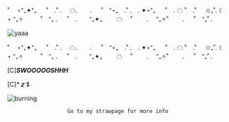 


˚　 ⋆⁺₊✦⁺₊ 　 ˚　.˚  .　 ☁.　　. 　 ˚　⁺⋆₊　.˚  .　. ✦⋆⁺₊  　 ˚　. ☁ ˚　.˚　 ✩₊˚.   ☾      ⋆      ⁺₊✧  　　˚　⁺₊ . 　 ˚　.　　⁺₊✦₊　　 ☁  　˚　　 . 　⁺₊✧˚　　 . 　 ˚　⁺₊˚  .



![yaaa](https://github.com/user-attachments/assets/dd6538e3-e699-47d0-9c39-b2e71f3a7120)






˚　 ⋆⁺₊✦⁺₊ 　 ˚　.˚  .　 ☁.　　. 　 ˚　⁺⋆₊　.˚  .　. ✦⋆⁺₊  　 ˚　. ☁ ˚　.˚　 ✩₊˚.   ☾      ⋆      ⁺₊✧  　　˚　⁺₊ . 　 ˚　.　　⁺₊✦₊　　 ☁  　˚　　 . 　⁺₊✧˚　　 . 　 ˚　⁺₊˚  .














[C]***SWOOOOOSHHH***

 
 
 [C]***ᶻ 𝗓 𐰁***



![burning](https://github.com/user-attachments/assets/7cf52c0d-82a1-458e-be78-1796158b3a5c)





























                       Go to my strawpage for more info
